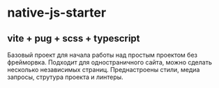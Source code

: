 # native-js-starter

## vite + pug + scss + typescript

Базовый проект для начала работы над простым проектом без фрейморвка. 
Подходит для одностраничного сайта, можно сделать несколько независимых страниц.
Преднастроены стили, медиа запросы, струтура проекта и линтеры.
